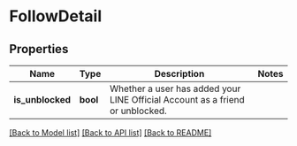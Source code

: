 # FollowDetail

## Properties

Name | Type | Description | Notes
------------ | ------------- | ------------- | -------------
**is_unblocked** | **bool** | Whether a user has added your LINE Official Account as a friend or unblocked. | 

[[Back to Model list]](../README.md#documentation-for-models) [[Back to API list]](../README.md#documentation-for-api-endpoints) [[Back to README]](../README.md)


